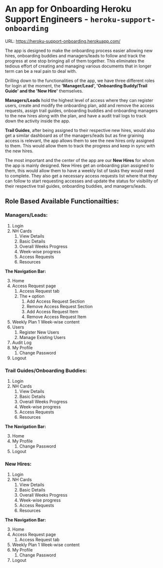 # An app for Onboarding Heroku Support Engineers - `heroku-support-onboarding`

URL: https://heroku-support-onboarding.herokuapp.com/

The app is designed to make the onboarding process easier allowing new hires, onboarding buddies and managers/leads to follow and track the progress at one stop bringing all of them together. This eliminates the tedious effort of creating and managing various documents that in longer term can be a real pain to deal with.

Drilling down to the functionalities of the app, we have three different roles for login at the moment, the **'Manager/Lead', 'Onboarding Buddy/Trail Guide' and the 'New Hire'** themselves.

**Managers/Leads** hold the highest level of access where they can register users, create and modify the onboarding plan, add and remove the access requests, assign trail guides, onboarding buddies and onboarding managers to the new hires along with the plan, and have a audit trail logs to track down the activity inside the app.

**Trail Guides**, after being assigned to their respective new hires, would also get a similar dashboard as of the managers/leads but as fine graining access is relevant, the app allows them to see the new hires only assigned to them. This would allow them to track the progress and keep in sync with the new hires.

The most important and the center of the app are our **New Hires** for whom the app is mainly designed. New Hires get an onboarding plan assigned to them, this would allow them to have a weekly list of tasks they would need to complete. They also get a necessary access requests list where that they can follow to start requesting accesses and update the status for visibility of their respective trail guides, onboarding buddies, and managers/leads.

## Role Based Available Functionailties:

### Managers/Leads:

1. Login
2. NH Cards
    1. View Details
    2. Basic Details
    3. Overall Weeks Progress
    4. Week-wise progress
    5. Access Requests
    6. Resources

**The Navigation Bar:**

3. Home
4. Access Request page
    1. Access Request tab
    2. The **`+`** option
        1. Add Access Request Section
        2. Remove Access Request Section
        3. Add Access Request Item
        4. Remove Access Request Item
5. Weekly Plan
    1 Week-wise content
6. Users
    1. Register New Users
    2. Manage Existing Users
7. Audit Log
8. My Profile
    1. Change Password
9. Logout
 
### Trail Guides/Onboarding Buddies:

1. Login
2. NH Cards
    1. View Details
    2. Basic Details
    3. Overall Weeks Progress
    4. Week-wise progress
    5. Access Requests
    6. Resources

**The Navigation Bar:**

3. Home
4. My Profile
    1. Change Password
5. Logout

### New Hires:

1. Login
2. NH Cards
    1. View Details
    2. Basic Details
    3. Overall Weeks Progress
    4. Week-wise progress
    5. Access Requests
    6. Resources

**The Navigation Bar:**

3. Home
4. Access Request page
    1. Access Request tab
5. Weekly Plan
    1 Week-wise content
6. My Profile
    1. Change Password
7. Logout
 



